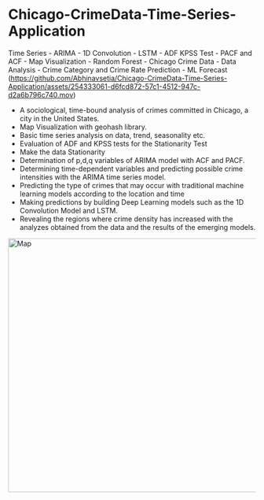 # Chicago-CrimeData-Time-Series-Application
Time Series - ARIMA - 1D Convolution - LSTM - ADF KPSS Test - PACF and ACF - Map Visualization - Random Forest - Chicago Crime Data - Data Analysis -  Crime Category and Crime Rate Prediction - ML Forecast
(https://github.com/Abhinavsetia/Chicago-CrimeData-Time-Series-Application/assets/254333061-d6fcd872-57c1-4512-947c-d2a6b796c740.mov)


* A sociological, time-bound analysis of crimes committed in Chicago, a city in the United States.
* Map Visualization with geohash library.
* Basic time series analysis on data, trend, seasonality etc.
* Evaluation of ADF and KPSS tests for the Stationarity Test
* Make the data Stationarity
* Determination of p,d,q variables of ARIMA model with ACF and PACF.
* Determining time-dependent variables and predicting possible crime intensities with the ARIMA time series model.
* Predicting the type of crimes that may occur with traditional machine learning models according to the location and time
* Making predictions by building Deep Learning models such as the 1D Convolution Model and LSTM.
* Revealing the regions where crime density has increased with the analyzes obtained from the data and the results of the emerging models.

<img width="968" height="516" alt="Map" src="https://github.com/user-attachments/assets/ecf01345-3b03-4c00-b8cb-50d539c0f9db" />



